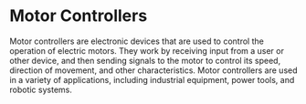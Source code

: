 # Motor Controllers

Motor controllers are electronic devices that are used to control the operation of electric motors. They work by receiving input from a user or other device, and then sending signals to the motor to control its speed, direction of movement, and other characteristics. Motor controllers are used in a variety of applications, including industrial equipment, power tools, and robotic systems.
